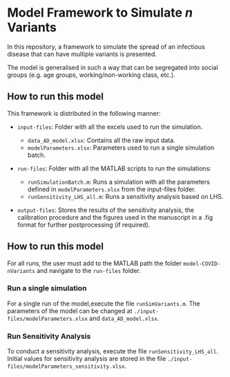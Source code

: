 # Model Framework to Simulate _n_ Variants

In this repository, a framework to simulate the spread of an infectious disease that can have multiple variants is presented. 

The model is generalised in such a way that can be segregated into social groups (e.g. age groups, working/non-working class, etc.).

## How to run this model

This framework is distributed in the following manner:

- `input-files`: Folder with all the excels used to run the simulation.
    - `data_AD_model.xlsx`: Contains all the raw input data.
    - `modelParameters.xlsx`: Parameters used to run a single simulation batch.

- `run-files`: Folder with all the MATLAB scripts to run the simulations: 
    - `runSimulationBatch.m`: Runs a simulation with all the parameters defined in `modelParameters.xlsx` from the input-files folder.
    - `runSensitivity_LHS_all.m`: Runs a sensitivity analysis based on LHS.
    

- `output-files`: Stores the results of the sensitivity analysis, the calibration procedure and the figures used in the manuscript in a .fig format for further postprocessing (if required).

## How to run this model

For all runs, the user must add to the MATLAB path the folder `model-COVID-nVariants` and navigate to the `run-files` folder.

### Run a single simulation
For a single run of the model,execute the file `runSimVariants.m`. The parameters of the model can be changed at `./input-files/modelParameters.xlsx` and `data_AD_model.xlsx`.

### Run Sensitivity Analysis
To conduct a sensitivity analysis, execute the file `runSensitivity_LHS_all`. Initial values for sensitivity analysis are stored in the file `./input-files/modelParameters_sensitivity.xlsx`. 

